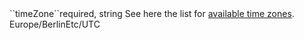 <tr><td>``timeZone``</td><td>required, string</td>
<td>See here the list for <a href="https://en.wikipedia.org/wiki/List_of_tz_database_time_zones" target="wiki">available time zones</a>.</td>
<td>Europe/Berlin</td><td>Etc/UTC</td></tr>

